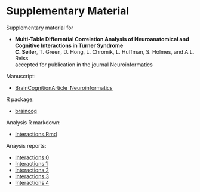 # Supplementary Material

Supplementary material for

* **Multi-Table Differential Correlation Analysis of Neuroanatomical and Cognitive Interactions in Turner Syndrome** <br> 
**C. Seiler**, T. Green, D. Hong, L. Chromik, L. Huffman, S. Holmes, and A.L. Reiss <br>
accepted for publication in the journal Neuroinformatics

Manuscript:

* [BrainCognitionArticle_Neuroinformatics](https://christofseiler.github.io/braincog/BrainCognitionArticle_Neuroinformatics.pdf)

R package:

* [braincog](https://github.com/ChristofSeiler/braincog)

Analysis R markdown:

* [Interactions.Rmd](Interactions.Rmd)

Anaysis reports:

* [Interactions 0](https://christofseiler.github.io/braincog/supplementary_materials/Interactions_0.html)
* [Interactions 1](https://christofseiler.github.io/braincog/supplementary_materials/Interactions_1.html)
* [Interactions 2](https://christofseiler.github.io/braincog/supplementary_materials/Interactions_2.html)
* [Interactions 3](https://christofseiler.github.io/braincog/supplementary_materials/Interactions_3.html)
* [Interactions 4](https://christofseiler.github.io/braincog/supplementary_materials/Interactions_4.html)
